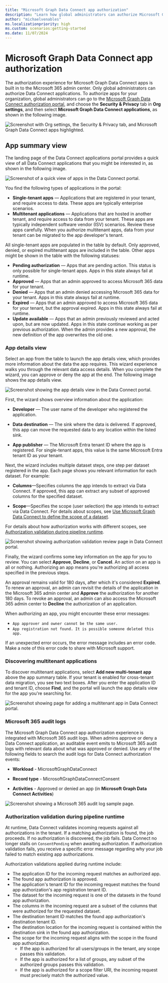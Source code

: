 ```yaml
---
title: "Microsoft Graph Data Connect app authorization"
description: "Learn how global administrators can authorize Microsoft Graph Data Connect apps in the Microsoft 365 admin center."
author: "michaelvenables"
ms.localizationpriority: high
ms.custom: scenarios:getting-started
ms.date: 11/07/2024
---
```


# Microsoft Graph Data Connect app authorization

The authorization experience for Microsoft Graph Data Connect apps is built in to the Microsoft 365 admin center. Only global administrators can authorize Data Connect applications. To authorize apps for your organization, global administrators can go to the [Microsoft Graph Data Connect authorization portal](https://admin.microsoft.com/Adminportal/Home#/Settings/MGDCAdminCenter), and choose the **Security & Privacy** tab in **Org settings**, and then select **Microsoft Graph Data Connect applications**, as shown in the following image.

![Screenshot with Org settings, the Security & Privacy tab, and Microsoft Graph Data Connect apps highlighted.](images/org-settings-security-and-privacy-data-connect-apps.png)

## App summary view

The landing page of the Data Connect applications portal provides a quick view of all Data Connect applications that you might be interested in, as shown in the following image.

![Screenshot of a quick view of apps in the Data Connect portal.](images/authorization-app-summary-table.png)

You find the following types of applications in the portal:

- **Single-tenant apps** — Applications that are registered in your tenant, and require access to data. These apps are typically enterprise scenarios.
- **Multitenant applications** — Applications that are hosted in another tenant, and require access to data from your tenant. These apps are typically independent software vendor (ISV) scenarios. Review these apps carefully. When you authorize multitenant apps, data from your tenant can be migrated to the app developer's tenant.

All single-tenant apps are populated in the table by default. Only approved, denied, or expired multitenant apps are included in the table. Other apps might be shown in the table with the following statuses:

- **Pending authorization** — Apps that are pending action. This status is only possible for single-tenant apps. Apps in this state always fail at runtime.
- **Approved** — Apps that an admin approved to access Microsoft 365 data for your tenant.
- **Denied** — Apps that an admin denied accessing Microsoft 365 data for your tenant. Apps in this state always fail at runtime.
- **Expired** — Apps that an admin approved to access Microsoft 365 data for your tenant, but the approval expired. Apps in this state always fail at runtime.
- **Update available** — Apps that an admin previously reviewed and acted upon, but are now updated. Apps in this state continue working as per previous authorization. When the admin provides a new approval, the new definition of the app overwrites the old one.

### App details view

Select an app from the table to launch the app details view, which provides more information about the data the app requires. This wizard experience walks you through the relevant data access details. When you complete the wizard, you can approve or deny the app at the end. The following image shows the app details view.

![Screenshot showing the app details view in the Data Connect portal.](images/authorization-app-details-overview.png)

First, the wizard shows overview information about the application:

- **Developer** — The user name of the developer who registered the application.

- **Data destination** — The sink where the data is delivered. If approved, this app can move the requested data to any location within the listed sink.

- **App publisher** — The Microsoft Entra tenant ID where the app is registered. For single-tenant apps, this value is the same Microsoft Entra tenant ID as your tenant.

Next, the wizard includes multiple dataset steps, one step per dataset registered in the app. Each page shows you relevant information for each dataset. For example:

- **Columns**—Specifies columns the app intends to extract via Data Connect. If approved, this app can extract any subset of approved columns for the specified dataset.

- **Scope**—Specifies the scope (user selection) the app intends to extract via Data Connect. For details about scopes, see [Use Microsoft Graph Data Connect to define the scope of a dataset](./data-connect-users-and-groups.md).

For details about how authorization works with different scopes, see [Authorization validation during pipeline runtime](#authorization-validation-during-pipeline-runtime).

![Screenshot showing authorization validation review page in Data Connect portal.](images/authorization-app-details-review.png)

Finally, the wizard confirms some key information on the app for you to review. You can select **Approve**, **Decline**, or **Cancel**. An action on an app is all or nothing. Authorizing an app means you're authorizing all access specified in the previous steps.

An approval remains valid for 180 days, after which it's considered **Expired**. To renew an approval, an admin can revisit the details of the application in the Microsoft 365 admin center and **Approve** the authorization for another 180 days. To revoke an approval, an admin can also access the Microsoft 365 admin center to **Decline** the authorization of an application.

When authorizing an app, you might encounter these error messages:

- `App approver and owner cannot be the same user.`
- `App registration not found. It is possible someone deleted this app.`

If an unexpected error occurs, the error message includes an error code. Make a note of this error code to share with Microsoft support.

### Discovering multitenant applications

To discover multitenant applications, select **Add new multi-tenant app** above the app summary table. If your tenant is enabled for cross-tenant data migration, you see two text boxes. After you enter the application ID and tenant ID, choose **Find**, and the portal will launch the app details view for the app you're searching for.

![Screenshot showing page for adding a multitenant app in Data Connect portal.](images/authorization-multitenant-app-search.png)

### Microsoft 365 audit logs

The Microsoft Graph Data Connect app authorization experience is integrated with Microsoft 365 audit logs. When admins approve or deny a Data Connect application, an auditable event emits to Microsoft 365 audit logs with relevant data about what was approved or denied. Use any of the following fields to search the audit logs for Data Connect authorization events:

- **Workload** - MicrosoftGraphDataConnect

- **Record type** - MicrosoftGraphDataConnectConsent

- **Activities** - Approved or denied an app (in **Microsoft Graph Data Connect Activities**)

![Screenshot showing a Microsoft 365 audit log sample page.](images/authorization-audit-logs.png)

### Authorization validation during pipeline runtime

At runtime, Data Connect validates incoming requests against all authorizations in the tenant. If a matching authorization is found, the job proceeds. If no authorization is discovered, the job fails. Data Connect no longer stalls on `ConsentPending` when awaiting authorization. If authorization validation fails, you receive a specific error message regarding why your job failed to match existing app authorizations.

Authorization validations applied during runtime include:

- The application ID for the incoming request matches an authorized app.
- The found app authorization is approved.
- The application's tenant ID for the incoming request matches the found app authorization's app registration tenant ID.
- The dataset for the incoming request is one of the datasets in the found app authorization.
- The columns in the incoming request are a subset of the columns that were authorized for the requested dataset.
- The destination tenant ID matches the found app authorization's destination tenant ID.
- The destination location for the incoming request is contained within the destination sink in the found app authorization.
- The scope for the incoming request aligns with the scope in the found app authorization.
  - If the app is authorized for all users/groups in the tenant, any scope passes this validation.
  - If the app is authorized for a list of groups, any subset of the authorized groups passes this validation.
  - If the app is authorized for a scope filter URI, the incoming request must precisely match the authorized value.
